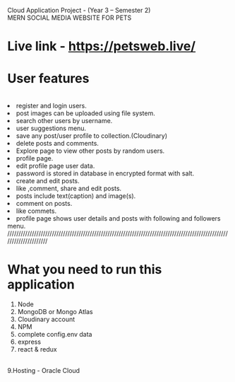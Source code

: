 Cloud Application Project  -  (Year 3 – Semester 2)
<br>
MERN SOCIAL MEDIA WEBSITE FOR PETS


# Live link -  https://petsweb.live/ 

<h1>User features</h1>
<br
<ul>
<li>register and login users.</li>

<li>post images can be uploaded using  file system.</li>

<li>search other users by username.</li>

<li>user suggestions menu.</li>

<li>save any post/user profile  to collection.(Cloudinary)</li>

<li>delete posts and comments.</li>

<li>Explore page to view other posts by random users.</li>

<li>profile page.</li>

<li>edit profile page user data.</li>

<li>password is stored in database in encrypted format with salt.</li>

<li>create and edit posts.</li>

<li>like ,comment, share and edit posts.</li>

<li>posts include text(caption) and image(s).</li>

<li>comment on posts.</li>

<li>like commets.</li>

<li>profile page shows user details and posts with following and followers menu.</li>
</ul>
/////////////////////////////////////////////////////////////////////////////////////////////////////////////////////
<h1>What you need to run this application</h1>

1. Node
2. MongoDB or Mongo Atlas
3. Cloudinary account
4. NPM
5. complete config.env data
6. express
7. react & redux
<br>
9.Hosting - Oracle Cloud
